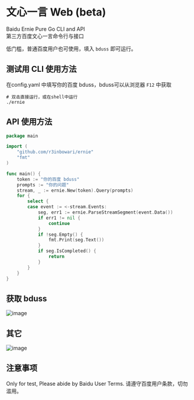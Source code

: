 # 文心一言 Web (beta)
Baidu Ernie Pure Go CLI and API  
第三方百度文心一言命令行与接口  

低门槛，普通百度用户也可使用，填入 `bduss` 即可运行。

## 测试用 CLI 使用方法
在config.yaml 中填写你的百度 bduss，bduss可以从浏览器 `F12` 中获取
```shell
# 双击直接运行，或在shell中运行
./ernie
```

## API 使用方法
```go
package main

import (
	"github.com/r3inbowari/ernie"
	"fmt"
)

func main() {
	token := "你的百度 bduss"
	prompts := "你的问题"
	stream, _ := ernie.New(token).Query(prompts)
	for {
		select {
		case event := <-stream.Events:
			seg, err1 := ernie.ParseStreamSegment(event.Data())
			if err1 != nil {
				continue
			}
			if !seg.Empty() {
				fmt.Print(seg.Text())
			}
			if seg.IsCompleted() {
				return
			}
		}
	}
}

```

## 获取 bduss
![image](https://github.com/r3inbowari/ernie-go/assets/30739857/a026f677-385e-4c52-8217-991a28b0c690)


## 其它
![image](https://github.com/r3inbowari/ernie-go/assets/30739857/c76dfa79-7b07-4933-b442-1b2978891f74)


## 注意事项
Only for test, Please abide by Baidu User Terms. 请遵守百度用户条款，切勿滥用。 
